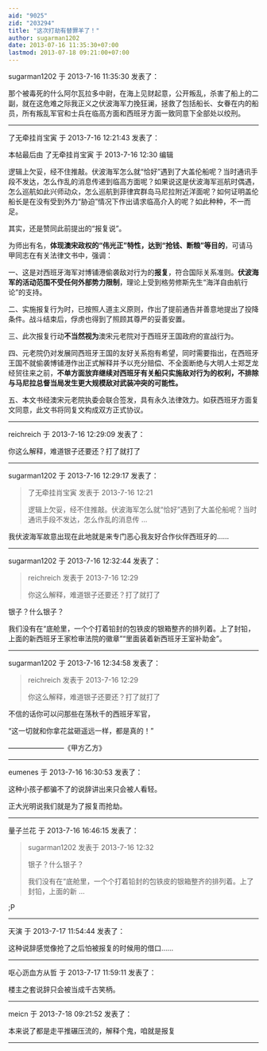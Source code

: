 ```yaml
---
aid: "9025"
zid: "203294"
title: "这次打劫有替罪羊了！"
author: sugarman1202
date: 2013-07-16 11:35:30+07:00
lastmod: 2013-07-18 09:21:00+07:00
---
```


sugarman1202 于 2013-7-16 11:35:30 发表了：

那个被毒死的什么阿尔瓦拉多中尉，在海上见财起意，公开叛乱，杀害了船上的二副，就在这危难之际我正义之伏波海军力挽狂澜，拯救了包括船长、女眷在内的船员，所有叛乱军官和士兵在临高方面和西班牙方面一致同意下全部处以绞刑。

---

了无牵挂肖宝寅 于 2013-7-16 12:21:43 发表了：

本帖最后由 了无牵挂肖宝寅 于 2013-7-16 12:30 编辑

逻辑上欠妥，经不住推敲。伏波海军怎么就“恰好”遇到了大盖伦船呢？当时通讯手段不发达，怎么作乱的消息传递到临高方面呢？如果说这是伏波海军巡航时偶遇，怎么巡航如此兴师动众，怎么巡航到菲律宾群岛马尼拉附近洋面呢？如何证明盖伦船长是在没有受到外力“胁迫”情况下作出请求临高介入的呢？如此种种，不一而足。

其实，还是赞同此前提出的“报复说”。

为师出有名，**体现澳宋政权的“伟光正”特性，达到“抢钱、断粮”等目的**，可请马甲同志在有关法律文书中，强调：

一、这是对西班牙海军对博铺港偷袭敌对行为的**报复**，符合国际关系准则。**伏波海军的活动范围不受任何外部势力限制**，理论上受到格劳修斯先生“海洋自由航行论”的支持。

二、实施报复行为时，已按照人道主义原则，作出了提前通告并善意地提出了投降条件。战斗结束后，俘虏也得到了照顾其尊严的妥善安置。

三、此次报复行动**不当然视为**澳宋元老院对于西班牙王国政府的宣战行为。

四、元老院仍对发展同西班牙王国的友好关系抱有希望，同时需要指出，在西班牙王国不就偷袭博铺港作出正式解释并予以充分赔偿、不全面断绝与大明人士郑芝龙经贸往来之前，**不单方面放弃继续对西班牙有关船只实施敌对行为的权利，不排除与马尼拉总督当局发生更大规模敌对武装冲突的可能性。**

五、本文书经澳宋元老院执委会联合签发，具有永久法律效力。如获西班牙方面复文同意，此文书将同复文构成双方正式协议。

---

reichreich 于 2013-7-16 12:29:09 发表了：

你这么解释，难道银子还要还？打了就打了

---

sugarman1202 于 2013-7-16 12:29:17 发表了：

> 了无牵挂肖宝寅 发表于 2013-7-16 12:21
>
> 逻辑上欠妥，经不住推敲。伏波海军怎么就“恰好”遇到了大盖伦船呢？当时通讯手段不发达，怎么作乱的消息传 ...

我伏波海军故意出现在此地就是来专门恶心我友好合作伙伴西班牙的……

---

sugarman1202 于 2013-7-16 12:32:44 发表了：

> reichreich 发表于 2013-7-16 12:29
>
> 你这么解释，难道银子还要还？打了就打了

银子？什么银子？

我们没有在“底舱里，一个个打着铅封的包铁皮的银箱整齐的排列着。上了封铅，上面的新西班牙王家检审法院的徽章”“里面装着新西班牙王室补助金”。

---

sugarman1202 于 2013-7-16 12:34:58 发表了：

> reichreich 发表于 2013-7-16 12:29
>
> 你这么解释，难道银子还要还？打了就打了

不信的话你可以问那些在荡秋千的西班牙军官，

“这一切就和你拿花盆砸遥远一样，都是真的！”

————————《甲方乙方》

---

eumenes 于 2013-7-16 16:30:53 发表了：

这种小孩子都骗不了的说辞讲出来只会被人看轻。

正大光明说我们就是为了报复而抢劫。

---

量子兰花 于 2013-7-16 16:46:15 发表了：

> sugarman1202 发表于 2013-7-16 12:32
>
> 银子？什么银子？
>
> 我们没有在“底舱里，一个个打着铅封的包铁皮的银箱整齐的排列着。上了封铅，上面的新 ...

;P

---

天演 于 2013-7-17 11:54:44 发表了：

这种说辞感觉像抢了之后怕被报复的时候用的借口……

---

呕心沥血方从哲 于 2013-7-17 11:59:11 发表了：

楼主之套说辞只会被当成千古笑柄。

---

meicn 于 2013-7-18 09:21:52 发表了：

本来说了都是走平推碾压流的，解释个鬼，咱就是报复

---
